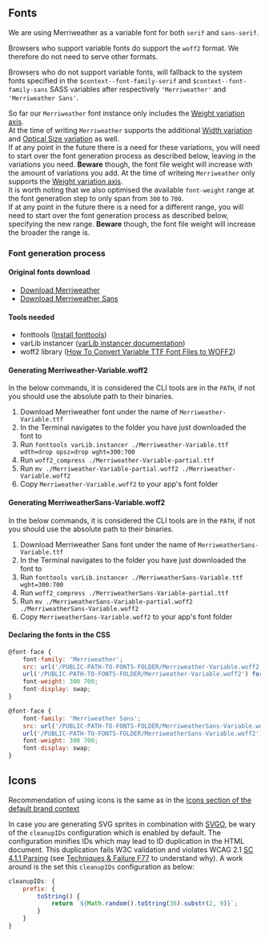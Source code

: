 ## Fonts

We are using Merriweather as a variable font for both `serif` and `sans-serif`.

Browsers who support variable fonts do support the `woff2` format. We therefore
do not need to serve other formats.

Browsers who do not support variable fonts, will fallback to the system fonts
specified in the `$context--font-family-serif` and `$context--font-family-sans`
SASS variables after respectively `'Merriweather'` and `'Merriweather Sans'`.

So far our `Merriweather` font instance only includes the [Weight variation
axis](https://developer.mozilla.org/en-US/docs/Web/CSS/CSS_Fonts/Variable_Fonts_Guide#weight).  
At the time of writing `Merriweather` supports the additional [Width
variation](https://developer.mozilla.org/en-US/docs/Web/CSS/CSS_Fonts/Variable_Fonts_Guide#width) and [Optical Size variation](https://developer.mozilla.org/en-US/docs/Web/CSS/CSS_Fonts/Variable_Fonts_Guide#optical_size) as well.  
If at any point in the future there is a need for these variations, you will
need to start over the font generation process as described below, leaving in
the variations you need. **Beware** though, the font file weight will increase
with the amount of variations you add.
At the time of writeing `Merriweather` only supports the [Weight variation
axis](https://developer.mozilla.org/en-US/docs/Web/CSS/CSS_Fonts/Variable_Fonts_Guide#weight).  
It is worth noting that we also optimised the available `font-weight` range at
the font generation step to only span from `300` to `700`.  
If at any point in the future there is a need for a different range, you will
need to start over the font generation process as described below, specifying
the new range. **Beware** though, the font file weight will increase the broader
the range is.

### Font generation process

#### Original fonts download

- [Download Merriweather](https://github.com/SorkinType/Merriweather/blob/master/fonts/variable/Merriweather%5Bopsz%2Cwdth%2Cwght%5D.ttf)
- [Download Merriweather Sans](https://github.com/SorkinType/Merriweather-Sans/blob/master/fonts/variable/MerriweatherSans%5Bwght%5D.ttf)

#### Tools needed

- fonttools ([Install fonttools](https://pypi.org/project/fonttools/))
- varLib instancer ([varLib instancer documentation](https://fonttools.readthedocs.io/en/latest/varLib/instancer.html))
- woff2 library ([How To Convert Variable TTF Font Files to WOFF2](https://henry.codes/writing/how-to-convert-variable-ttf-font-files-to-woff2/))

#### Generating Merriweather-Variable.woff2

In the below commands, it is considered the CLI tools are in the `PATH`, if not
you should use the absolute path to their binaries.

1. Download Merriweather font under the name of `Merriweather-Variable.ttf`
2. In the Terminal navigates to the folder you have just downloaded the font to
3. Run `fonttools varLib.instancer ./Merriweather-Variable.ttf wdth=drop opsz=drop wght=300:700`
4. Run `woff2_compress ./Merriweather-Variable-partial.ttf`
5. Run `mv ./Merriweather-Variable-partial.woff2 ./Merriweather-Variable.woff2`
6. Copy `Merriweather-Variable.woff2` to your app's font folder

#### Generating MerriweatherSans-Variable.woff2

In the below commands, it is considered the CLI tools are in the `PATH`, if not
you should use the absolute path to their binaries.

1. Download Merriweather Sans font under the name of `MerriweatherSans-Variable.ttf`
2. In the Terminal navigates to the folder you have just downloaded the font to
3. Run `fonttools varLib.instancer ./MerriweatherSans-Variable.ttf wght=300:700`
4. Run `woff2_compress ./MerriweatherSans-Variable-partial.ttf`
5. Run `mv ./MerriweatherSans-Variable-partial.woff2 ./MerriweatherSans-Variable.woff2`
6. Copy `MerriweatherSans-Variable.woff2` to your app's font folder

#### Declaring the fonts in the CSS

```javascript
@font-face {
	font-family: 'Merriweather';
	src: url('/PUBLIC-PATH-TO-FONTS-FOLDER/Merriweather-Variable.woff2') format('woff2 supports variations'),
	url('/PUBLIC-PATH-TO-FONTS-FOLDER/Merriweather-Variable.woff2') format('woff2-variations');
	font-weight: 300 700;
	font-display: swap;
}

@font-face {
	font-family: 'Merriweather Sans';
	src: url('/PUBLIC-PATH-TO-FONTS-FOLDER/MerriweatherSans-Variable.woff2') format('woff2 supports variations'),
	url('/PUBLIC-PATH-TO-FONTS-FOLDER/MerriweatherSans-Variable.woff2') format('woff2-variations');
	font-weight: 300 700;
	font-display: swap;
}
```


## Icons

Recommendation of using icons is the same as in the 
[Icons section of the default brand context](../default/README.md#icons)

In case you are generating SVG sprites in combination with
[SVGO](https://github.com/svg/svgo), be wary of the `cleanupIDs` configuration
which is enabled by default. The configuration minifies IDs which may lead to ID
duplication in the HTML document. This duplication fails W3C
validation and violates WCAG 2.1 [SC 4.1.1
Parsing](https://www.w3.org/TR/WCAG21/#parsing) (see [Techniques & Failure
F77](https://www.w3.org/WAI/WCAG21/Techniques/failures/F77.html) to understand
why).
A work around is the set this `cleanupIDs` configuration as below:

```javascript
cleanupIDs: {
    prefix: {
        toString() {
            return `${Math.random().toString(36).substr(2, 9)}`;
        }
    }
}
```
